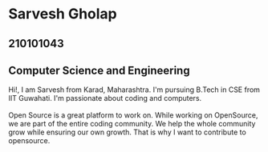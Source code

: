 # Sarvesh Gholap

## 210101043

## Computer Science and Engineering

Hi!, I am Sarvesh from Karad, Maharashtra.
I'm pursuing B.Tech in CSE from IIT Guwahati.
I'm passionate about coding and computers.
<br>
<br>
Open Source is a great platform to work on.
While working on OpenSource, we are part of the entire coding community.
We help the whole community grow while ensuring our own growth.
That is why I want to contribute to opensource.

